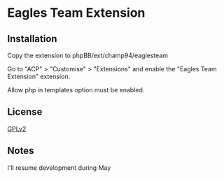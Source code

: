# Eagles Team Extension

## Installation

Copy the extension to phpBB/ext/champ94/eaglesteam

Go to "ACP" > "Customise" > "Extensions" and enable the "Eagles Team Extension" extension.

Allow php in templates option must be enabled.

## License

[GPLv2](../gasdz/license.txtxt)

## Notes
I'll resume development during May
